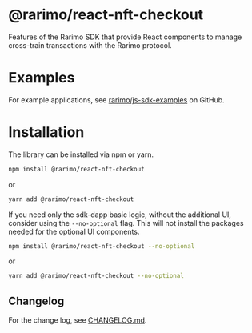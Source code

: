 # @rarimo/react-nft-checkout
Features of the Rarimo SDK that provide React components to manage cross-train transactions with the Rarimo protocol.

# Examples

For example applications, see [rarimo/js-sdk-examples](https://github.com/rarimo/js-sdk-examples/) on GitHub.

# Installation

The library can be installed via npm or yarn.

```bash
npm install @rarimo/react-nft-checkout
```

or

```bash
yarn add @rarimo/react-nft-checkout
```

If you need only the sdk-dapp basic logic, without the additional UI, consider using the `--no-optional` flag.
This will not install the packages needed for the optional UI components.

```bash
npm install @rarimo/react-nft-checkout --no-optional
```

or

```bash
yarn add @rarimo/react-nft-checkout --no-optional
```

## Changelog

For the change log, see [CHANGELOG.md](https://github.com/rarimo/js-sdk/blob/main/CHANGELOG.md).